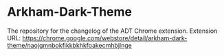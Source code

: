 # Arkham-Dark-Theme
The repository for the changelog of the ADT Chrome extension.
Extension URL: https://chrome.google.com/webstore/detail/arkham-dark-theme/naojgmnbokfikkbkhkfoakecmhbjlnge

